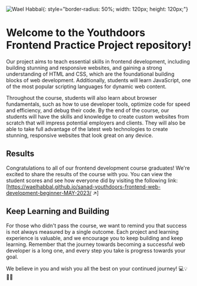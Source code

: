 ![Wael Habbal](https://waelhabbal.github.io/sanad-youthdoors-frontend-web-development-beginner-MAY-2023/assests/images/wael_habbal_logo.jpg){: style="border-radius: 50%; width: 120px; height: 120px;"}

# Welcome to the Youthdoors Frontend Practice Project repository!

Our project aims to teach essential skills in frontend development, including building stunning and responsive websites, and gaining a strong understanding of HTML and CSS, which are the foundational building blocks of web development. Additionally, students will learn JavaScript, one of the most popular scripting languages for dynamic web content.

Throughout the course, students will also learn about browser fundamentals, such as how to use developer tools, optimize code for speed and efficiency, and debug their code. By the end of the course, our students will have the skills and knowledge to create custom websites from scratch that will impress potential employers and clients. They will also be able to take full advantage of the latest web technologies to create stunning, responsive websites that look great on any device.

## Results

Congratulations to all of our frontend development course graduates! We're excited to share the results of the course with you. You can view the student scores and see how everyone did by visiting the following link: [https://waelhabbal.github.io/sanad-youthdoors-frontend-web-development-beginner-MAY-2023/ ↗]

## Keep Learning and Building

For those who didn't pass the course, we want to remind you that success is not always measured by a single outcome. Each project and learning experience is valuable, and we encourage you to keep building and keep learning. Remember that the journey towards becoming a successful web developer is a long one, and every step you take is progress towards your goal.

We believe in you and wish you all the best on your continued journey! 💻💡👍🏼
